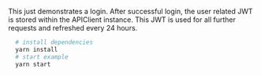 This just demonstrates a login. After successful login, the user related JWT is stored within the APIClient instance. This JWT is used for all further requests and refreshed every 24 hours.

```bash
  # install dependencies
  yarn install
  # start example
  yarn start
```
